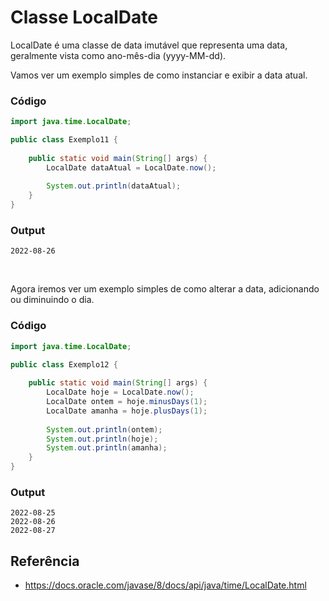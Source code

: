 # Classe LocalDate

LocalDate é uma classe de data imutável que representa uma data, geralmente vista como ano-mês-dia (yyyy-MM-dd).

Vamos ver um exemplo simples de como instanciar e exibir a data atual.

### Código

```java
import java.time.LocalDate;

public class Exemplo11 {
    
    public static void main(String[] args) {
        LocalDate dataAtual = LocalDate.now();
        
        System.out.println(dataAtual);
    }
}
```

### Output

```
2022-08-26
```


<br/>

Agora iremos ver um exemplo simples de como alterar a data, adicionando ou diminuindo o dia.

### Código

```java
import java.time.LocalDate;

public class Exemplo12 {
    
    public static void main(String[] args) {
        LocalDate hoje = LocalDate.now();
        LocalDate ontem = hoje.minusDays(1);
        LocalDate amanha = hoje.plusDays(1);
        
        System.out.println(ontem);
        System.out.println(hoje);
        System.out.println(amanha);
    }
}
```

### Output

```
2022-08-25
2022-08-26
2022-08-27
```

## Referência

* https://docs.oracle.com/javase/8/docs/api/java/time/LocalDate.html
